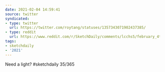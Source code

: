 ```yaml
---
date: 2021-02-04 14:59:41
source: twitter
syndicated:
- type: twitter
  url: https://twitter.com/roytang/statuses/1357343071902437385/
- type: reddit
  url: https://www.reddit.com/r/SketchDaily/comments/lcchs5/february_4th_mothman/glzt9kr/
tags:
- sketchdaily
- '2021'
---
```


Need a light? #sketchdaily 35/365